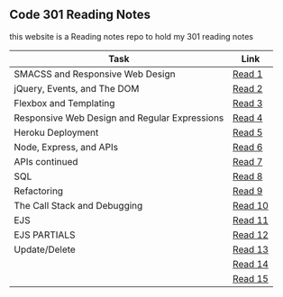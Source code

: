 ## Code 301 Reading Notes

this website is a Reading notes repo to hold my 301 reading notes 

| Task  |  Link |
|---|---|
| SMACSS and Responsive Web Design | [Read 1](https://osamahanoun.github.io/reading-notes-repository/class-01)  |
| jQuery, Events, and The DOM | [Read 2](https://osamahanoun.github.io/reading-notes-repository/class-02) |
| Flexbox and Templating | [Read 3](https://osamahanoun.github.io/reading-notes-repository/class-03) |
| Responsive Web Design and Regular Expressions |[Read 4](https://osamahanoun.github.io/reading-notes-repository/class-04)|
| Heroku Deployment |[Read 5](https://osamahanoun.github.io/reading-notes-repository/class-05)|
| Node, Express, and APIs |[Read 6](https://osamahanoun.github.io/reading-notes-repository/class-06)|
| APIs continued |[Read 7](https://osamahanoun.github.io/reading-notes-repository/class-07)|
| SQL |[Read 8](https://osamahanoun.github.io/reading-notes-repository/class-08)|
| Refactoring |[Read 9](https://osamahanoun.github.io/reading-notes-repository/class-09)|
| The Call Stack and Debugging |[Read 10](https://osamahanoun.github.io/reading-notes-repository/class-10)|
| EJS |[Read 11](https://osamahanoun.github.io/reading-notes-repository/class-11)|
| EJS PARTIALS |[Read 12](https://osamahanoun.github.io/reading-notes-repository/class-12)|
| Update/Delete |[Read 13](https://osamahanoun.github.io/reading-notes-repository/class-13)|
| |[Read 14](https://osamahanoun.github.io/reading-notes-repository/class-14)|
| |[Read 15](https://osamahanoun.github.io/reading-notes-repository/class-15)|
